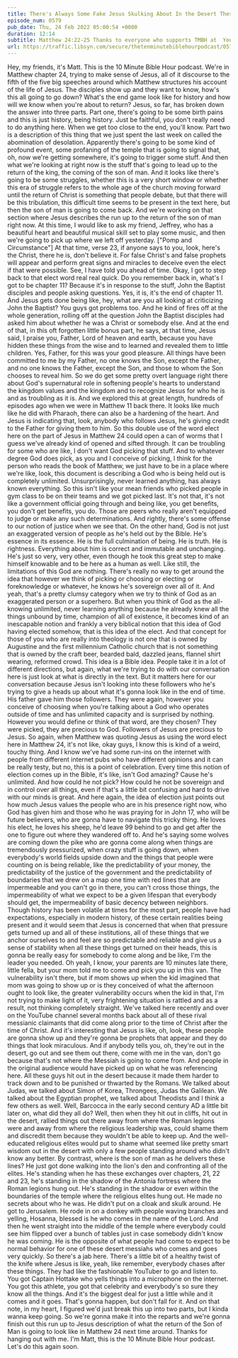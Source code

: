 ```yaml
---
title: There's Always Some Fake Jesus Skulking About In the Desert These Days
episode_num: 0579
pub_date: Thu, 24 Feb 2022 05:00:54 +0000
duration: 12:14
subtitle: Matthew 24:22-25 Thanks to everyone who supports TMBH at  You're the reason we can all do this together!  Music written and performed by .
url: https://traffic.libsyn.com/secure/thetenminutebiblehourpodcast/0579_-_Theres_Always_Some_Fake_Jesus_Skulking_About_In_the_Desert_These_Days.mp3
---
```


 Hey, my friends, it's Matt. This is the 10 Minute Bible Hour podcast. We're in Matthew chapter 24, trying to make sense of Jesus, all of it discourse to the fifth of the five big speeches around which Matthew structures his account of the life of Jesus. The disciples show up and they want to know, how's this all going to go down? What's the end game look like for history and how will we know when you're about to return? Jesus, so far, has broken down the answer into three parts. Part one, there's going to be some birth pains and this is just history, being history. Just be faithful, you don't really need to do anything here. When we get too close to the end, you'll know. Part two is a description of this thing that we just spent the last week on called the abomination of desolation. Apparently there's going to be some kind of profound event, some profaning of the temple that is going to signal that, oh, now we're getting somewhere, it's going to trigger some stuff. And then what we're looking at right now is the stuff that's going to lead up to the return of the king, the coming of the son of man. And it looks like there's going to be some struggles, whether this is a very short window or whether this era of struggle refers to the whole age of the church moving forward until the return of Christ is something that people debate, but that there will be this tribulation, this difficult time seems to be present in the text here, but then the son of man is going to come back. And we're working on that section where Jesus describes the run up to the return of the son of man right now. At this time, I would like to ask my friend, Jeffrey, who has a beautiful heart and beautiful musical skill set to play some music, and then we're going to pick up where we left off yesterday. ["Pomp and Circumstance"] At that time, verse 23, if anyone says to you, look, here's the Christ, there he is, don't believe it. For false Christ's and false prophets will appear and perform great signs and miracles to deceive even the elect if that were possible. See, I have told you ahead of time. Okay, I got to step back to that elect word real real quick. Do you remember back in, what's I got to be chapter 11? Because it's in response to the stuff, John the Baptist disciples and people asking questions. Yes, it is, it's the end of chapter 11. And Jesus gets done being like, hey, what are you all looking at criticizing John the Baptist? You guys got problems too. And he kind of fires off at the whole generation, rolling off at the question John the Baptist disciples had asked him about whether he was a Christ or somebody else. And at the end of that, in this oft forgotten little bonus part, he says, at that time, Jesus said, I praise you, Father, Lord of heaven and earth, because you have hidden these things from the wise and to learned and revealed them to little children. Yes, Father, for this was your good pleasure. All things have been committed to me by my Father, no one knows the Son, except the Father, and no one knows the Father, except the Son, and those to whom the Son chooses to reveal him. So we do get some pretty overt language right there about God's supernatural role in softening people's hearts to understand the kingdom values and the kingdom and to recognize Jesus for who he is and as troubling as it is. And we explored this at great length, hundreds of episodes ago when we were in Matthew 11 back there. It looks like much like he did with Pharaoh, there can also be a hardening of the heart. And Jesus is indicating that, look, anybody who follows Jesus, he's giving credit to the Father for giving them to him. So this double use of the word elect here on the part of Jesus in Matthew 24 could open a can of worms that I guess we've already kind of opened and sifted through. It can be troubling for some who are like, I don't want God picking that stuff. And to whatever degree God does pick, as you and I conceive of picking, I think for the person who reads the book of Matthew, we just have to be in a place where we're like, look, this document is describing a God who is being held out is completely unlimited. Unsurprisingly, never learned anything, has always known everything. So this isn't like your mean friends who picked people in gym class to be on their teams and we got picked last. It's not that, it's not like a government official going through and being like, you get benefits, you don't get benefits, you do. Those are peers who really aren't equipped to judge or make any such determinations. And rightly, there's some offense to our notion of justice when we see that. On the other hand, God is not just an exaggerated version of people as he's held out by the Bible. He's essence in its essence. He is the full culmination of being. He is truth. He is rightness. Everything about him is correct and immutable and unchanging. He's just so very, very other, even though he took this great step to make himself knowable and to be here as a human as well. Like still, the limitations of this God are nothing. There's really no way to get around the idea that however we think of picking or choosing or electing or foreknowledge or whatever, he knows he's sovereign over all of it. And yeah, that's a pretty clumsy category when we try to think of God as an exaggerated person or a superhero. But when you think of God as the all-knowing unlimited, never learning anything because he already knew all the things unbound by time, champion of all of existence, it becomes kind of an inescapable notion and frankly a very biblical notion that this idea of God having elected somehow, that is this idea of the elect. And that concept for those of you who are really into theology is not one that is owned by Augustine and the first millennium Catholic church that is not something that is owned by the craft beer, bearded bald, dazzled jeans, flannel shirt wearing, reformed crowd. This idea is a Bible idea. People take it in a lot of different directions, but again, what we're trying to do with our conversation here is just look at what is directly in the text. But it matters here for our conversation because Jesus isn't looking into these followers who he's trying to give a heads up about what it's gonna look like in the end of time. His father gave him those followers. They were again, however you conceive of choosing when you're talking about a God who operates outside of time and has unlimited capacity and is surprised by nothing. However you would define or think of that word, are they chosen? They were picked, they are precious to God. Followers of Jesus are precious to Jesus. So again, when Matthew was quoting Jesus as using the word elect here in Matthew 24, it's not like, okay guys, I know this is kind of a weird, touchy thing. And I know we've had some run-ins on the internet with people from different internet pubs who have different opinions and it can be really testy, but no, this is a point of celebration. Every time this notion of election comes up in the Bible, it's like, isn't God amazing? Cause he's unlimited. And how could he not pick? How could he not be sovereign and in control over all things, even if that's a little bit confusing and hard to drive with our minds is great. And here again, the idea of election just points out how much Jesus values the people who are in his presence right now, who God has given him and those who he was praying for in John 17, who will be future believers, who are gonna have to navigate this tricky thing. He loves his elect, he loves his sheep, he'd leave 99 behind to go and get after the one to figure out where they wandered off to. And he's saying some wolves are coming down the pike who are gonna come along when things are tremendously pressurized, when crazy stuff is going down, when everybody's world fields upside down and the things that people were counting on is being reliable, like the predictability of your money, the predictability of the justice of the government and the predictability of boundaries that we drew on a map one time with red lines that are impermeable and you can't go in there, you can't cross those things, the impermeability of what we expect to be a given lifespan that everybody should get, the impermeability of basic decency between neighbors. Though history has been volatile at times for the most part, people have had expectations, especially in modern history, of these certain realities being present and it would seem that Jesus is concerned that when that pressure gets turned up and all of these institutions, all of these things that we anchor ourselves to and feel are so predictable and reliable and give us a sense of stability when all these things get turned on their heads, this is gonna be really easy for somebody to come along and be like, I'm the leader you needed. Oh yeah, I know, your parents are 10 minutes late there, little fella, but your mom told me to come and pick you up in this van. The vulnerability isn't there, but if mom shows up when the kid imagined that mom was going to show up or is they conceived of what the afternoon ought to look like, the greater vulnerability occurs when the kid in that, I'm not trying to make light of it, very frightening situation is rattled and as a result, not thinking completely straight. We've talked here recently and over on the YouTube channel several months back about all of these rival messianic claimants that did come along prior to the time of Christ after the time of Christ. And it's interesting that Jesus is like, oh, look, these people are gonna show up and they're gonna be prophets that appear and they do things that look miraculous. And if anybody tells you, oh, they're out in the desert, go out and see them out there, come with me in the van, don't go because that's not where the Messiah is going to come from. And people in the original audience would have picked up on what he was referencing here. All these guys hit out in the desert because it made them harder to track down and to be punished or thwarted by the Romans. We talked about Judas, we talked about Simon of Korea, Throngees, Judas the Galilean. We talked about the Egyptian prophet, we talked about Theodists and I think a few others as well. Well, Barcocca in the early second century AD a little bit later on, what did they all do? Well, then when they hit out in cliffs, hit out in the desert, rallied things out there away from where the Roman legions were and away from where the religious leadership was, could shame them and discredit them because they wouldn't be able to keep up. And the well-educated religious elites would put to shame what seemed like pretty smart wisdom out in the desert with only a few people standing around who didn't know any better. By contrast, where is the son of man as he delivers these lines? He just got done walking into the lion's den and confronting all of the elites. He's standing when he has these exchanges over chapters, 21, 22 and 23, he's standing in the shadow of the Antonia fortress where the Roman legions hung out. He's standing in the shadow or even within the boundaries of the temple where the religious elites hung out. He made no secrets about who he was. He didn't put on a cloak and skulk around. He got to Jerusalem. He rode in on a donkey with people waving branches and yelling, Hosanna, blessed is he who comes in the name of the Lord. And then he went straight into the middle of the temple where everybody could see him flipped over a bunch of tables just in case somebody didn't know he was coming. He is the opposite of what people had come to expect to be normal behavior for one of these desert messiahs who comes and goes very quickly. So there's a jab here. There's a little bit of a healthy twist of the knife where Jesus is like, yeah, like remember, everybody chases after these things. They had like the fashionable YouTuber to go and listen to. You got Captain Hottake who yells things into a microphone on the internet. You got this athlete, you got that celebrity and everybody's so sure they know all the things. And it's the biggest deal for just a little while and it comes and it goes. That's gonna happen, but don't fall for it. And on that note, in my heart, I figured we'd just break this up into two parts, but I kinda wanna keep going. So we're gonna make it into the reparts and we're gonna finish out this run up to Jesus description of what the return of the Son of Man is going to look like in Matthew 24 next time around. Thanks for hanging out with me. I'm Matt, this is the 10 Minute Bible Hour podcast. Let's do this again soon.